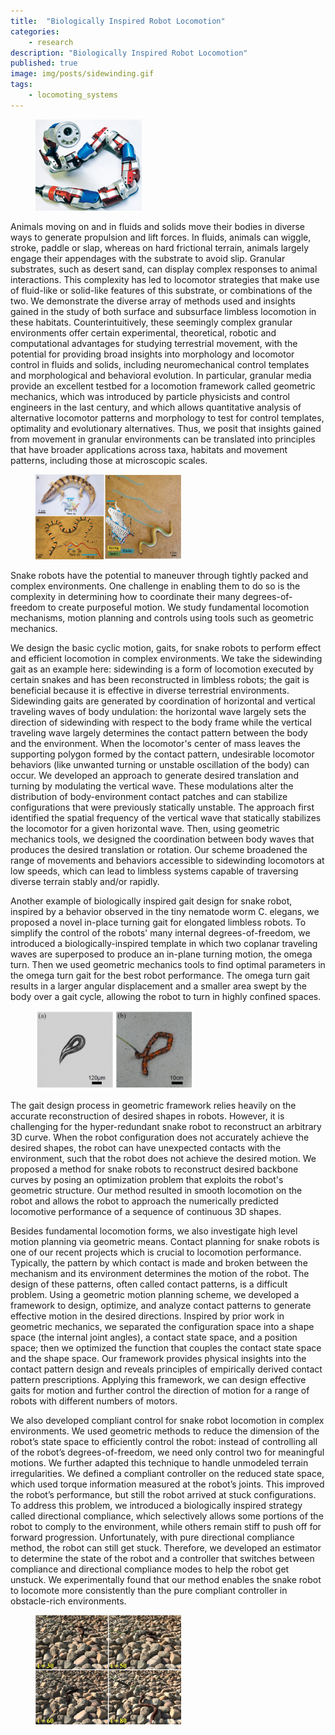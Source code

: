 ```yaml
---
title:  "Biologically Inspired Robot Locomotion"
categories:
    - research
description: "Biologically Inspired Robot Locomotion"
published: true
image: img/posts/sidewinding.gif
tags:
    - locomoting_systems
---
```


<figure>
 <img src="img/posts/usnake.png" width="40%"/>
</figure>

Animals moving on and in fluids and solids move their bodies in diverse ways to generate propulsion and lift forces. In fluids, animals can wiggle, stroke, paddle or slap, whereas on hard frictional terrain, animals largely engage their appendages with the substrate to avoid slip. Granular substrates, such as desert sand, can display complex responses to animal interactions. This complexity has led to locomotor strategies that make use of fluid-like or solid-like features of this substrate, or combinations of the two. We demonstrate the diverse array of methods used and insights gained in the study of both surface and subsurface limbless locomotion in these habitats. Counterintuitively, these seemingly complex granular environments offer certain experimental, theoretical, robotic and computational advantages for studying terrestrial movement, with the potential for providing broad insights into morphology and locomotor control in fluids and solids, including neuromechanical control templates and morphological and behavioral evolution. In particular, granular media provide an excellent testbed for a locomotion framework called geometric mechanics, which was introduced by particle physicists and control engineers in the last century, and which allows quantitative analysis of alternative locomotor patterns and morphology to test for control templates, optimality and evolutionary alternatives. Thus, we posit that insights gained from movement in granular environments can be translated into principles that have broader applications across taxa, habitats and movement patterns, including those at microscopic scales.

<figure>
 <img src="img/posts/sand_snakes.png" width="55%"/>
</figure>

Snake robots have the potential to maneuver through tightly packed and complex environments. One challenge in enabling them to do so is the complexity in determining how to coordinate their many degrees-of-freedom to create purposeful motion. We study fundamental locomotion mechanisms, motion planning and controls using tools such as geometric mechanics.


We design the basic cyclic motion, gaits, for snake robots to perform effect and efficient locomotion in complex environments. We take the sidewinding gait as an example here: sidewinding is a form of locomotion executed by certain snakes and has been reconstructed in limbless robots; the gait is beneficial because it is effective in diverse terrestrial environments. Sidewinding gaits are generated by coordination of horizontal and vertical traveling waves of body undulation: the horizontal wave largely sets the direction of sidewinding with respect to the body frame while the vertical traveling wave largely determines the contact pattern between the body and the environment. When the locomotor's center of mass leaves the supporting polygon formed by the contact pattern, undesirable locomotor behaviors (like unwanted turning or unstable oscillation of the body) can occur. We developed an approach to generate desired translation and turning by modulating the vertical wave. These modulations alter the distribution of body-environment contact patches and can stabilize configurations that were previously statically unstable. The approach first identified the spatial frequency of the vertical wave that statically stabilizes the locomotor for a given horizontal wave. Then, using geometric mechanics tools, we designed the coordination between body waves that produces the desired translation or rotation. Our scheme broadened the range of movements and behaviors accessible to sidewinding locomotors at low speeds, which can lead to limbless systems capable of traversing diverse terrain stably and/or rapidly.


Another example of biologically inspired gait design for snake robot, inspired by a behavior observed in the tiny nematode worm C. elegans, we proposed a novel in-place turning gait for elongated limbless robots. To simplify the control of the robots' many internal degrees-of-freedom, we introduced a biologically-inspired template in which two coplanar traveling waves are superposed to produce an in-plane turning motion, the omega turn. Then we used geometric mechanics tools to find optimal parameters in the omega turn gait for the best robot performance. The omega turn gait results in a larger angular displacement and a smaller area swept by the body over a gait cycle, allowing the robot to turn in highly confined spaces.

<figure>
 <img src="img/posts/omega_turn.png" width="60%"/>
</figure>

The gait design process in geometric framework relies heavily on the accurate reconstruction of desired shapes in robots. However, it is challenging for the hyper-redundant snake robot to reconstruct an arbitrary 3D curve. When the robot configuration does not accurately achieve the desired shapes, the robot can have unexpected contacts with the environment, such that the robot does not achieve the desired motion. We proposed a method for snake robots to reconstruct desired backbone curves by posing an optimization problem that exploits the robot's geometric structure. Our method resulted in smooth locomotion on the robot and allows the robot to approach the numerically predicted locomotive performance of a sequence of continuous 3D shapes.


Besides fundamental locomotion forms, we also investigate high level motion planning via geometric means. Contact planning for snake robots is one of our recent projects which is crucial to locomotion performance. Typically, the pattern by which contact is made and broken between the mechanism and its environment determines the motion of the robot. The design of these patterns, often called contact patterns, is a difficult problem. Using a geometric motion planning scheme, we developed a framework to design, optimize, and analyze contact patterns to generate effective motion in the desired directions. Inspired by prior work in geometric mechanics, we separated the configuration space into a shape space (the internal joint angles), a contact state space, and a position space; then we optimized the function that couples the contact state space and the shape space. Our framework provides physical insights into the contact pattern design and reveals principles of empirically derived contact pattern prescriptions. Applying this framework, we can design effective gaits for motion and further control the direction of motion for a range of robots with different numbers of motors.


We also developed compliant control for snake robot locomotion in complex environments. We used geometric methods to reduce the dimension of the robot’s state space to efficiently control the robot: instead of controlling all of the robot’s degrees-of-freedom, we need only control two for meaningful motions. We further adapted this technique to handle unmodeled terrain irregularities. We defined a compliant controller on the reduced state space, which used torque information measured at the robot’s joints. This improved the robot’s performance, but still the robot arrived at stuck configurations. To address this problem, we introduced a biologically inspired strategy called directional compliance, which selectively allows some portions of the robot to comply to the environment, while others remain stiff to push off for forward progression. Unfortunately, with pure directional compliance method, the robot can still get stuck. Therefore, we developed an estimator to determine the state of the robot and a controller that switches between compliance and directional compliance modes to help the robot get unstuck. We experimentally found that our method enables the snake robot to locomote more consistently than the pure compliant controller in obstacle-rich environments.

<figure>
 <img src="img/posts/sea_snake_rocks.png" width="55%"/>
</figure>